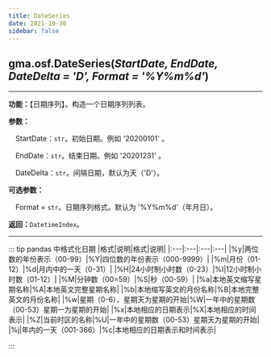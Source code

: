 ```yaml
---
title: DateSeries
date: 2021-10-30
sidebar: false
---
```


##  gma.osf.**DateSeries**(*StartDate, EndDate, DateDelta = 'D', Format = '%Y%m%d'*)

---

**功能：**【日期序列】。构造一个日期序列列表。

**参数：** 

&emsp;StartDate：`str`。初始日期。例如 '20200101' 。

&emsp;EndDate：`str`。结束日期。例如 '20201231' 。 

&emsp;DateDelta：`str`。间隔日期，默认为天（'D'）。

**可选参数：** 

&emsp;Format = `str`。日期序列格式。默认为 '%Y%m%d'（年月日）。

**返回：**`DatetimeIndex`。

---
::: tip pandas 中格式化日期
|格式|说明|格式|说明|
|:---|:---|:---|:---|
|%y|两位数的年份表示（00-99）|%Y|四位数的年份表示（000-9999）|
|%m|月份（01-12）|%d|月内中的一天（0-31）|
|%H|24小时制小时数（0-23）|%I|12小时制小时数（01-12）|
|%M|分钟数（00=59）|%S|秒（00-59）|
|%a|本地英文缩写星期名称|%A|本地英文完整星期名称|
|%b|本地缩写英文的月份名称|%B|本地完整英文的月份名称|
|%w|星期（0-6），星期天为星期的开始|%W|一年中的星期数（00-53）星期一为星期的开始|
|%x|本地相应的日期表示|%X|本地相应的时间表示|
|%Z|当前时区的名称|%U|一年中的星期数（00-53）星期天为星期的开始|
|%j|年内的一天（001-366）|%c|本地相应的日期表示和时间表示|

:::





